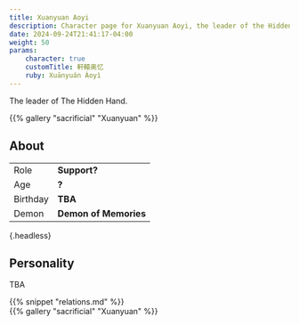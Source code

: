 ```yaml
---
title: Xuanyuan Aoyi
description: Character page for Xuanyuan Aoyi, the leader of the Hidden Hand, from Sacrificial
date: 2024-09-24T21:41:17-04:00
weight: 50
params:
    character: true
    customTitle: 軒轅奥忆
    ruby: Xuānyuán Àoyì
---
```


The leader of The Hidden Hand.

<!--more-->

<section class="gallery">
{{% gallery "sacrificial" "Xuanyuan" %}}
</section>

<section class="info">

## About

<div class="about-box">

|          |                 |
| -------- | --------------- |
| Role     | **Support?** |
| Age      | **?**          |
| Birthday | **TBA**         |
| Demon    | **Demon of Memories**        |
{.headless}

</div>

</section>
<section class="personality">

## Personality

TBA

</section>
<section class="relations">
{{% snippet "relations.md" %}}
</section>
<section class="gallery">
{{% gallery "sacrificial" "Xuanyuan" %}}
</section>
<section class="extra">
</section>
